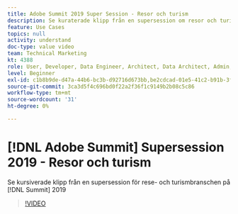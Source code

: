 ```yaml
---
title: Adobe Summit 2019 Super Session - Resor och turism
description: Se kuraterade klipp från en supersession om resor och turism på Summit 2019
feature: Use Cases
topics: null
activity: understand
doc-type: value video
team: Technical Marketing
kt: 4388
role: User, Developer, Data Engineer, Architect, Data Architect, Admin, Leader
level: Beginner
exl-id: c1b8b9de-d47a-44b6-bc3b-d92716d673bb,be2cdcad-01e5-41c2-b91b-3feec9d17d50
source-git-commit: 3ca3d5f4c696bd0f22a2f36f1c9149b2b08c5c86
workflow-type: tm+mt
source-wordcount: '31'
ht-degree: 0%

---
```


# [!DNL Adobe Summit] Supersession 2019 - Resor och turism

Se kursiverade klipp från en supersession för rese- och turismbranschen på [!DNL Summit] 2019

>[!VIDEO](https://video.tv.adobe.com/v/31442/?quality=12)
